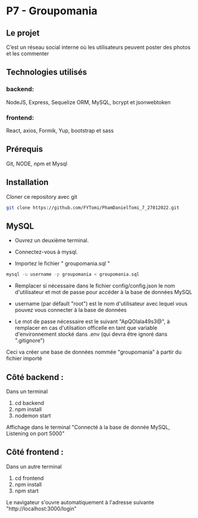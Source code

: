# P7 - Groupomania #

## Le projet ##

C’est un réseau social interne où les utilisateurs peuvent poster des photos et les commenter

## Technologies utilisés  ##

### backend: 

NodeJS, Express, Sequelize ORM, MySQL, bcrypt et jsonwebtoken

### frontend: 

React, axios, Formik, Yup, bootstrap et sass

## Prérequis ##

Git, NODE, npm et Mysql 

## Installation  ##

Cloner ce repository avec git 

```bash
git clone https://github.com/FYTomi/PhamDanielTomi_7_27012022.git
```

## MySQL

- Ouvrez un deuxième terminal.

- Connectez-vous à mysql.

- Importez le fichier " groupomania.sql "


```bash
mysql -u username -p groupomania < groupomania.sql
```
- Remplacer si nécessaire dans le fichier config/config.json le nom d'utilisateur et mot de passe pour accéder à la base de données MySQL

- username (par défault "root") est le nom d'utilisateur avec lequel vous pouvez vous connecter à la base de données

- Le mot de passe nécessaire est le suivant "ApQOlala49s3@", à remplacer en cas d'utilsation officelle en tant que variable d'environnement stocké dans .env (qui devra être ignoré dans ".gitignore")

Ceci va créer une base de données nommée "groupomania" à partir du fichier importé


 ## Côté backend :
Dans un terminal
1) cd backend
2) npm install
3) nodemon start

Affichage dans le terminal "Connecté à la base de donnée MySQL, Listening on port 5000" 

## Côté frontend :
Dans un autre terminal
1) cd frontend
2) npm install
3) npm start

Le navigateur s'ouvre automatiquement à l'adresse suivante "http://localhost:3000/login"